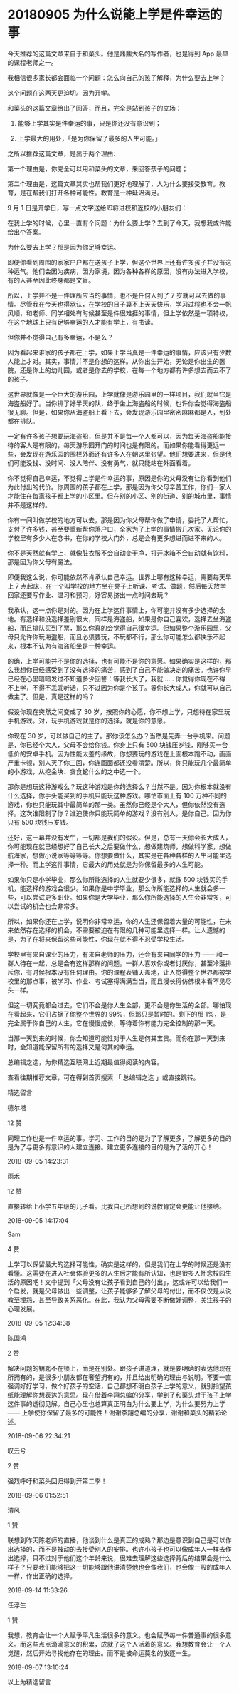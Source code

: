 # 20180905 为什么说能上学是件幸运的事

今天推荐的这篇文章来自于和菜头。他是鼎鼎大名的写作者，也是得到 App 最早的课程老师之一。

我相信很多家长都会面临一个问题：怎么向自己的孩子解释，为什么要去上学？

这个问题在这两天更迫切。因为开学。

和菜头的这篇文章给出了回答，而且，完全是站到孩子的立场：

1. 能够上学其实是件幸运的事，只是你还没有意识到；

2. 上学最大的用处，「是为你保留了最多的人生可能。」

之所以推荐这篇文章，是出于两个理由:

第一个理由是，你完全可以用和菜头的文章，来回答孩子的问题；

第二个理由是，这篇文章其实也帮我们更好地理解了，人为什么要接受教育。教育，是在帮我们打开各种可能性。教育是一种延迟满足。

9 月 1 日是开学日，写一点文字送给即将进校和返校的小朋友们：

在我上学的时候，心里一直有个问题：为什么要上学？去到了今天，我想我或许能给出个答案。

为什么要去上学？那是因为你足够幸运。

即便你看到周围的家家户户都在送孩子上学，但这个世界上还有许多孩子并没有这种运气。他们会因为疾病，因为家境，因为各种各样的原因，没有办法进入学校，有的人甚至因此终身都是文盲。

所以，上学并不是一件理所应当的事情，也不是任何人到了 7 岁就可以去做的事情。尽管我在今天也得承认，在学校的日子算不上天天快乐，学习过程也不会一帆风顺，和老师、同学相处有时候甚至是件很难捱的事情，但上学依然是一项特权，在这个地球上只有足够幸运的人才能有学上，有书读。

但你并不觉得自己有多幸运，不是么？

因为看起来谁家的孩子都在上学，如果上学当真是一件幸运的事情，应该只有少数人能上才对。其实，事情并不是你想的这样。从你出生开始，无论是你出生的医院，还是你上的幼儿园，或者是你去的学校，在每一个地方都有许多想去而去不了的孩子。

这世界就像是一个巨大的游乐园，上学就像是游乐园里的一样项目，我们就当它是海盗船好了。当你排了好半天的队，终于坐上海盗船的时候，也许你会觉得海盗船很无聊。但是，如果你从海盗船上看下去，会发现游乐园里密密麻麻都是人，到处都在排队。

一定有许多孩子想要玩海盗船，但是并不是每一个人都可以，因为每天海盗船能接待的客人是有限的，每天游乐园开门的时间也是有限的。而如果你能看得更远一些，会发现在游乐园的围栏外面还有许多人在朝这里张望。他们想要进来，但是他们可能没钱、没时间、没人陪伴、没有勇气，就只能站在外面看着。

你不觉得自己幸运，不觉得上学是件幸运的事，原因是你的父母没有让你看到他们为此付出的代价。你周围的孩子都在上学，那是因为你父母辛苦工作，你们一家人才能住在每家孩子都上学的小区里。但在别的小区、别的街道、别的城市里，事情并不是这样的。

你有一间叫做学校的地方可以去，那是因为你父母帮你做了申请，委托了人帮忙，支付了许多钱，甚至要重新帮你落户口，全家为了上学的事情搬几次家。无论你的学校里有多少人在念书，在你的学校大门外，总是会有更多想进而进不来的人。

你不是天然就有学上，就像脏衣服不会自动变干净，打开冰箱不会自动就有饮料，那是因为你父母有魔法。

即便我这么说，你可能依然不肯承认自己幸运。世界上哪有这种幸运，需要每天早上 7 点起床，在一个叫学校的地方坐在凳子上听课、考试、做题，然后每天放学回家还要写作业、温习和预习，好容易挤出一点时间去玩？

我承认，这一点你是对的。因为在上学这件事情上，你可能并没有多少选择的余地。有选择和没选择差别很大，同样是海盗船，如果是你自己喜欢，选择去坐海盗船，而且排队买到了票，那么你真的会觉得自己很幸运。但如果整个游乐园里，父母只允许你玩海盗船，而且必须要玩，不玩都不行，那么你可能怎么都快乐不起来，根本不认为有海盗船坐是一种幸运。

的确，上学可能并不是你的选择，也有可能不是你的意愿。如果确实是这样的，那么我想你已经感受到了没有选择的痛苦，感到了自己不能做决定的痛苦。也许你早已经在心里暗暗发过不知道多少回誓：等我长大了，我就...... 你觉得你现在不得不上学，不得不乖乖听话，只不过因为你是个孩子。等你长大成人，你就可以自己做主了。但是，真是这样的吗？

假设你现在突然之间变成了 30 岁，按照你的心愿，你不想上学，只想待在家里玩手机游戏。对，玩手机游戏就是你的选择，就是你的意愿。

你现在 30 岁，可以做自己的主了。那你该怎么办？当然是先弄一台手机来。问题是，你已经个大人，父母不会给你钱。你身上只有 500 块钱压岁钱，刚够买一台低价的安卓手机。因为性能太差的缘故，你想要玩的游戏在上面根本跑不动，画面严重卡顿，别人灭了你三回，你连画面都还没看清楚。所以，你只能玩几个最简单的小游戏，从挖金块、贪食蛇什么的之中选一个。

那你是想玩这种游戏么？玩这种游戏是你的选择么？当然不是。因为你根本就没有什么选择，你手头能买到的手机只能玩这种游戏。哪怕市面上有 100 万种不同的游戏，你也只能玩其中最简单的那一类。虽然你已经是个大人，但你依然没有选择。这次谁限制了你？谁迫使你只能玩简单的游戏？没有别人，是你自己。因为你只有 500 块钱压岁钱。

还好，这一幕并没有发生，一切都是我们的假设。但是，总有一天你会长大成人，你可能现在就已经想好了自己长大之后要做什么，想做建筑师，想做科学家，想做航海家，想做小说家等等等等。你想要做什么，其实是在各种各样的人生可能里选择一种。而上学这件事情，它最大的用处就是为你保留最多的人生可能。

如果你只是小学毕业，那么你所能选择的人生就要少很多，就像 500 块钱买的手机，能选择的游戏会很少。如果你是中学毕业，那么你所能选择的人生就会多一些，可以尝试更多职业。如果你是大学毕业，那么你所能选择的人生会非常多，可以尝试的机会也会非常多。

所以，如果你还在上学，说明你非常幸运，你的人生还保留着大量的可能性，在未来依然存在选择的机会，不需要被迫在有限的几种可能里选择一样。让人遗憾的是，为了在将来保留这些可能性，你现在就不得不忍受学校生活。

学校里有来自课业的压力，有来自老师的压力，还会有来自同学的压力 —— 和一群人待在一起，总是会有这样那样的问题。一群人喜欢你或者讨厌你，甚至冷落排斥你，有时候根本没有任何理由。你的课程表铺天盖地，让人觉得整个世界都被学校里的那点事，被学习、作业、考试塞得满满当当，而且漫长得仿佛根本看不见尽头一样。

但这一切究竟都会过去，它们不会是你人生全部，更不会是你生活的全部。哪怕现在看起来，它们占据了你整个世界的 99%，但那只是暂时的。剩下的那 1%，是完全属于你自己的人生，它在慢慢成长，等待着你有能力完全控制的那一天。

当那一天到来的时候，你会知道可能性对于人生是何其宝贵。而你在那一天到来时，会知道能保留所有的选择又是何其的幸运。

总编辑之选，为你精选互联网上近期最值得阅读的内容。

查看往期推荐文章，可在得到首页搜索 「 总编辑之选 」或直接跳转。

精选留言

德尔塔

12 赞

同理工作也是一件幸运的事。学习、工作的目的是为了了解更多，了解更多的目的是为了与更多有意识的人建立连接。建立更多连接的目的是为了活的开心！

2018-09-05 14:23:31


雨禾

12 赞

直接转给上小学五年级的儿子看。比我自己所想到的说教肯定会更能让他接纳。

2018-09-05 14:17:04


Sam


4 赞

上学可以保留最大的选择可能性，确实是这样的，但是我们在上学的时候还是没有看懂。这需要在进入社会体验更多的人生后才能有所认知，也是很多人怀念校园生活的原因吧！文中提到「父母没有让孩子看到自己的付出」，这或许可以给我们一个启发，就是父母做出一些调整，让孩子能够多了解父母的付出，而不仅仅是从说教至埋怨，甚至导致关系恶化。在此，我认为父母需要不断做好调整，关注孩子的心理发展。

2018-09-05 12:34:38


陈国鸿

2 赞

解决问题的钥匙不在锁上，而是在别处。跟孩子讲道理，就是要明确的表达他现在所拥有的，是很多小朋友都在奢望拥有的，并且给出明确的理由与说明。不要一直强调好好学习，做个好孩子的空话，自己都想不明白孩子上学的意义，就别指望孩纸能理解你想表达的意思。现在借着李翔总编的分享，学到了和菜头对于孩子上学这件事的透彻见解。自己心里也总算真正明白为什么要上学，为什么要努力上学 —— 上学使你保留了最多的可能性！谢谢李翔总编的分享，谢谢和菜头的精彩论述。

2018-09-06 22:34:21


叹云兮

2 赞

强烈呼吁和菜头回归得到开第二季！

2018-09-06 01:52:51


清风

1 赞

联想到昨天陈老师的直播，他谈到什么是真正的成熟？那边是意识到自己是可以作出选择的，而不是被动的去接受别人的安排。也许小孩子也可以像成年人一样去作出选择，只不过对于他们这个年龄来说，很难去理解这些选择背后的结果会是什么样子？只要我们能够把这一切能够跟他讲清楚他也会像我们，也会像一般的成年人一样，作出正确的选择。

2018-09-14 11:33:26


任浮生

1 赞

我想，教育会让一个人赋予平凡生活很多的意义。也会赋予每一件普通事的很多意义。而这些点点滴滴意义的积累，成就了这个人活着的意义。我想教育会让一个人觉醒，然后开始寻找他存在的理由。而不是被命运莫名的放逐一生。

2018-09-07 13:10:24


以上为精选留言


